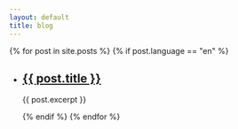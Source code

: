 ```yaml
---
layout: default
title: blog
---
```


{% for post in site.posts %}
    {% if post.language == "en" %}

- ## <a id="blog-title" href="{{ post.url }}">{{ post.title }}</a>
        
    {{ post.excerpt }}

    {% endif %}
{% endfor %}